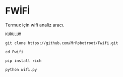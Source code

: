 # FWİFİ
Termux için wifi analiz aracı.

`KURULUM`

`git clone https://github.com/MrRobotroot/Fwifi.git`

`cd Fwifi`

`pip install rich`

`python wifi.py`
